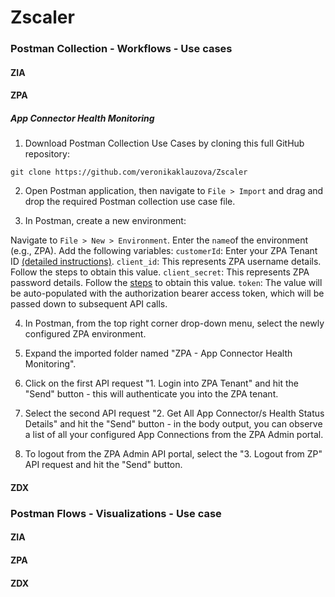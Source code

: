 # Zscaler

### Postman Collection - Workflows - Use cases

#### ZIA
#### ZPA

##### App Connector Health Monitoring
1. Download Postman Collection Use Cases by cloning this full GitHub repository:

`git clone https://github.com/veronikaklauzova/Zscaler`

2. Open Postman application, then navigate to `File > Import` and drag and drop the required Postman collection use case file.

3. In Postman, create a new environment:

Navigate to `File > New > Environment`.
Enter the `name`of the environment (e.g., ZPA).
Add the following variables:
`customerId`: Enter your ZPA Tenant ID [(detailed instructions)](https://help.zscaler.com/zpa/configuring-company-profile).
`client_id`: This represents ZPA username details. Follow the steps to obtain this value.
`client_secret`: This represents ZPA password details. Follow the [steps](https://help.zscaler.com/zpa/about-api-keys) to obtain this value.
`token`: The value will be auto-populated with the authorization bearer access token, which will be passed down to subsequent API calls.

4. In Postman, from the top right corner drop-down menu, select the newly configured ZPA environment.

5. Expand the imported folder named "ZPA - App Connector Health Monitoring".

6. Click on the first API request "1. Login into ZPA Tenant" and hit the "Send" button - this will authenticate you into the ZPA tenant.

7. Select the second API request "2. Get All App Connector/s Health Status Details" and hit the "Send" button - in the body output, you can observe a list of all your configured App Connections from the ZPA Admin portal.

8. To logout from the ZPA Admin API portal, select the "3. Logout from ZP" API request and hit the "Send" button.


#### ZDX

### Postman Flows - Visualizations - Use case

#### ZIA
#### ZPA
#### ZDX
